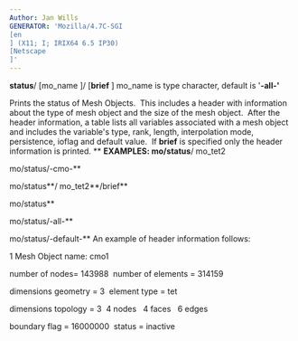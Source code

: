 ```yaml
---
Author: Jan Wills
GENERATOR: 'Mozilla/4.7C-SGI 
[en
] (X11; I; IRIX64 6.5 IP30) 
[Netscape
]'
---
```


**status**/
[mo\_name
]/
[**brief**
]
mo\_name is type character, default is '**-all-'**

Prints the status of Mesh Objects.  This includes a header with
information about the type of mesh object and the size of the mesh
object.  After the header information, a table lists all variables
associated with a mesh object and includes the variable's type, rank,
length, interpolation mode, persistence, ioflag and default value.  If
**brief** is specified only the header information is printed.
** ****EXAMPLES:**
mo/status**/ mo\_tet2

mo/status/-cmo-**

mo/status**/ mo\_tet2**/brief**

mo/status**

mo/status/-all-**

mo/status/-default-**
An example of header information follows:

1 Mesh Object name: cmo1

number of nodes= 143988  number of elements = 314159

dimensions geometry = 3  element type = tet

dimensions topology = 3  4 nodes   4 faces   6 edges

boundary flag = 16000000  status = inactive
